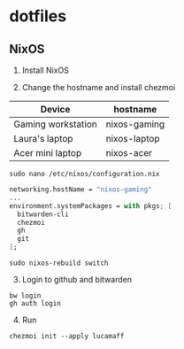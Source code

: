 # dotfiles

## NixOS

1. Install NixOS

2. Change the hostname and install chezmoi

| Device             | hostname     |
| ------------------ | ------------ |
| Gaming workstation | nixos-gaming |
| Laura's laptop     | nixos-laptop |
| Acer mini laptop   | nixos-acer   |

```fish
sudo nano /etc/nixos/configuration.nix
```

```nix
networking.hostName = "nixos-gaming"
...
environment.systemPackages = with pkgs; [
  bitwarden-cli
  chezmoi
  gh
  git
];
```

```fish
sudo nixos-rebuild switch
```

3. Login to github and bitwarden

```fish
bw login
gh auth login
```

4. Run

```fish
chezmoi init --apply lucamaff
```
